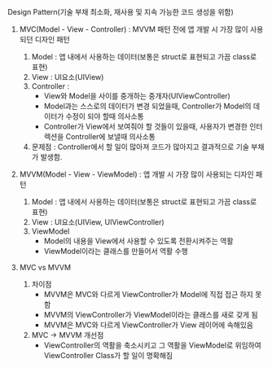 Design Pattern(기술 부채 최소화, 재사용 및 지속 가능한 코드 생성을 위함)

 1. MVC(Model - View - Controller) : MVVM 패턴 전에 앱 개발 시 가장 많이 사용되던 디자인 패턴
    1) Model : 앱 내에서 사용하는 데이터(보통은 struct로 표현되고 가끔 class로 표현)
    2) View : UI요소(UIView)
    3) Controller :
        - View와 Model을 사이를 중개하는 중개자(UIViewController)
        - Model과는 스스로의 데이터가 변경 되었을때, Controller가 Model의 데이터가 수정이 되야 할때 의사소통
        - Controller가 View에서 보여줘야 할 것들이 있을때, 사용자가 변경한 인터렉션을 Controller에 보낼때 의사소통
    4) 문제점 : Controller에서 할 일이 많아져 코드가 많아지고 결과적으로 기술 부채가 발생함.
 
 2. MVVM(Model - View - ViewModel) : 앱 개발 시 가장 많이 사용되는 디자인 패턴
    1) Model : 앱 내에서 사용하는 데이터(보통은 struct로 표현되고 가끔 class로 표현)
    2) View : UI요소(UIView, UIViewController)
    3) ViewModel
        - Model의 내용을 View에서 사용할 수 있도록 전환시켜주는 역활
        - ViewModel이라는 클래스를 만들어서 역활 수행
 3. MVC vs MVVM
    1) 차이점
        - MVVM은 MVC와 다르게 ViewController가 Model에 직접 접근 하지 못함
        - MVVM의 ViewController가 ViewModel이라는 클래스를 새로 갖게 됨
        - MVVM은 MVC와 다르게 ViewController가 View 레이어에 속해있음
    2) MVC -> MVVM 개선점
        - ViewController의 역활을 축소시키고 그 역활을 ViewModel로 위임하여 ViewController Class가 할 일이 명확해짐
